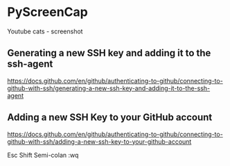 # PyScreenCap
Youtube cats - screenshot

## Generating a new SSH key and adding it to the ssh-agent
https://docs.github.com/en/github/authenticating-to-github/connecting-to-github-with-ssh/generating-a-new-ssh-key-and-adding-it-to-the-ssh-agent

## Adding a new SSH Key to your GitHub account
https://docs.github.com/en/github/authenticating-to-github/connecting-to-github-with-ssh/adding-a-new-ssh-key-to-your-github-account

Esc
Shift Semi-colan
:wq

